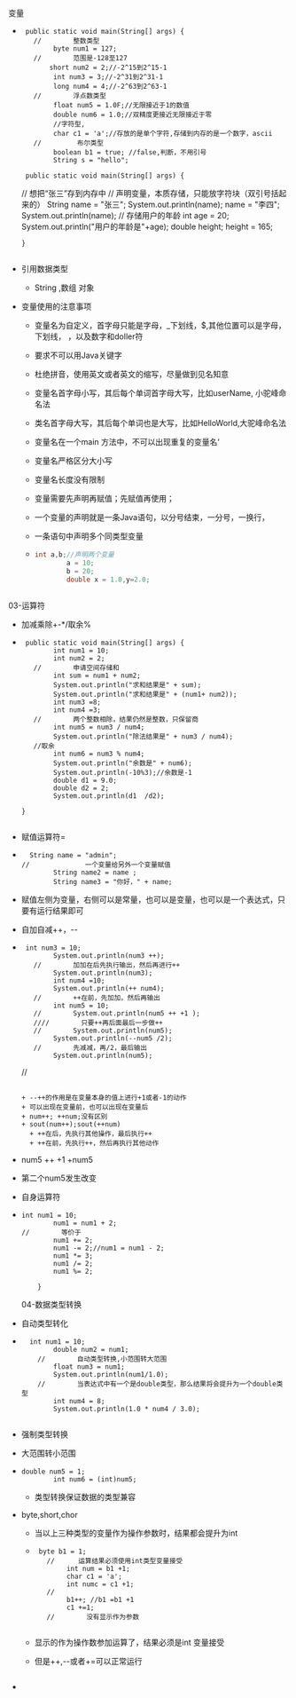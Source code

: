 变量

+ ```
   public static void main(String[] args) {
     //        整数类型
          byte num1 = 127;
     //        范围是-128至127
         short num2 = 2;//-2^15到2^15-1
          int num3 = 3;//-2^31到2^31-1
          long num4 = 4;//-2^63到2^63-1
     //        浮点数类型
          float num5 = 1.0F;//无限接近于1的数值
          double num6 = 1.0;//双精度更接近无限接近于零
          //字符型,
          char c1 = 'a';//存放的是单个字符,存储到内存的是一个数字，ascii
     //         布尔类型
          boolean b1 = true; //false,判断，不用引号
          String s = "hello";
   ```




       public static void main(String[] args) {
  //        想把“张三”存到内存中
  //        声明变量，本质存储，只能放字符块（双引号括起来的）
          String name = "张三";
          System.out.println(name);
          name = "李四";
          System.out.println(name);
  //        存储用户的年龄
          int age = 20;
          System.out.println("用户的年龄是"+age);
          double height;
          height = 165;


      }
  ```

+ 引用数据类型

  + String ,数组 对象

+ 变量使用的注意事项

  + 变量名为自定义，首字母只能是字母，_下划线，$,其他位置可以是字母，下划线，  ，以及数字和doller符

  + 要求不可以用Java关键字

  + 杜绝拼音，使用英文或者英文的缩写，尽量做到见名知意

  + 变量名首字母小写，其后每个单词首字母大写，比如userName, 小驼峰命名法

  + 类名首字母大写，其后每个单词也是大写，比如HelloWorld,大驼峰命名法

  + 变量名在一个main 方法中，不可以出现重复的变量名‘

  + 变量名严格区分大小写

  + 变量名长度没有限制

  + 变量需要先声明再赋值；先赋值再使用；

  + 一个变量的声明就是一条Java语句，以分号结束，一分号，一换行，

  + 一条语句中声明多个同类型变量

  + ```d
    int a,b;//声明两个变量
            a = 10;
            b = 20;
            double x = 1.0,y=2.0;

  ```

03-运算符

+ 加减乘除+-*/取余%

+ ```
   public static void main(String[] args) {
          int num1 = 10;
          int num2 = 2;
     //        申请空间存储和
          int sum = num1 + num2;
          System.out.println("求和结果是" + sum);
          System.out.println("求和结果是" + (num1+ num2));
          int num3 =8;
          int num4 =3;
     //        两个整数相除，结果仍然是整数，只保留商
          int num5 = num3 / num4;
          System.out.println("除法结果是" + num3 / num4);
     //取余
          int num6 = num3 % num4;
          System.out.println("余数是" + num6);
          System.out.println(-10%3);//余数是-1
          double d1 = 9.0;
          double d2 = 2;
          System.out.println(d1  /d2);
   ```


      }
  ```

+ 赋值运算符=

+ ```
    String name = "admin";
  //              一个变量给另外一个变量赋值
          String name2 = name ;
          String name3 = "你好，" + name;
  ```

+ 赋值左侧为变量，右侧可以是常量，也可以是变量，也可以是一个表达式，只要有运行结果即可

+ 自加自减++，--

+ ```
   int num3 = 10;
          System.out.println(num3 ++);
     //        加加在后先执行输出，然后再进行++
          System.out.println(num3);
          int num4 =10;
          System.out.println(++ num4);
     //        ++在前，先加加，然后再输出
          int num5 = 10;
     //        System.out.println(num5 ++ +1 );
     ////        只要++再后面最后一步做++
     //        System.out.println(num5);
          System.out.println(--num5 /2);
     //        先减减，再/2，最后输出
          System.out.println(num5);
   ```



  //
  ```

  + --++的作用是在变量本身的值上进行+1或者-1的动作
  + 可以出现在变量前，也可以出现在变量后
  + num++; ++num;没有区别
  + sout(num++);sout(++num)
    + ++在后，先执行其他操作，最后执行++
    + ++在前，先执行++，然后再执行其他动作

+ num5 ++ +1 +num5 

+ 第二个num5发生改变

+ 自身运算符

+ ```
  int num1 = 10;
          num1 = num1 + 2;
  //        等价于
          num1 += 2;
          num1 -= 2;//num1 = num1 - 2;
          num1 *= 3;
          num1 /= 2;
          num1 %= 2;
          
      }
  ```

  04-数据类型转换

+ 自动类型转化

+ ```
    int num1 = 10;
          double num2 = num1;
      //        自动类型转换,小范围转大范围
          float num3 = num1;
          System.out.println(num1/1.0);
      //        当表达式中有一个是double类型，那么结果将会提升为一个double类型
          int num4 = 8;
          System.out.println(1.0 * num4 / 3.0);
    ```



  ```

+ 强制类型转换

+ 大范围转小范围

+ ```
  double num5 = 1;
          int num6 = (int)num5;

  ```

  + 类型转换保证数据的类型兼容

+ byte,short,chor

  + 当以上三种类型的变量作为操作参数时，结果都会提升为int

  + ```
     byte b1 = 1;
       //      运算结果必须使用int类型变量接受
            int num = b1 +1;
            char c1 = 'a';
            int numc = c1 +1;
       //        
            b1++; //b1 =b1 +1
            c1 +=1;
       //        没有显示作为参数
     ```

    ```

  + 显示的作为操作数参加运算了，结果必须是int 变量接受

  + 但是++,--或者+=可以正常运行

    ```

+ ​